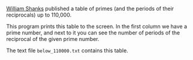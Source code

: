 [William Shanks](https://en.wikipedia.org/wiki/William_Shanks) published a table of primes (and the periods of their reciprocals) up to 110,000.

This program prints this table to the screen. In the
first column we have a prime number, and next to it
you can see the number of periods of the reciprocal
of the given prime number.

The text file `below_110000.txt` contains
this table.
